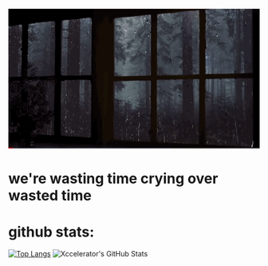 <img src="https://github.com/ecaterinast/ecaterinast/blob/main/112.gif"></img>
# we're wasting time crying over wasted time

# github stats:

   [![Top Langs](https://github-readme-stats.vercel.app/api/top-langs/?username=ecaterinast&layout=compact)](https://github.com/anuraghazra/github-readme-stats)
  <img src="https://github-readme-stats.vercel.app/api?username=ecaterinast&show_icons=true&line_height=27&count_private=true&title_color=ffffff&text_color=c9cacc&icon_color=ffffff&bg_color=0d1117" alt="Xccelerator's GitHub Stats" />

